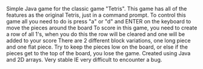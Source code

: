 Simple Java game for the classic game "Tetris".
This game has all of the features as the original Tetris, just in a command prompt.
To control this game all you need to do is press "a" or "d" and ENTER on the keyboard to move the pieces around the board
To score in this game, you need to create a row of all 1's, when you do this the row will be cleared and one will be added to your score
There are 2 different block variations, one long piece and one flat piece.
Try to keep the pieces low on the board, or else if the pieces get to the top of the board, you lose the game.
Created using Java and 2D arrays. Very stable IE very difficult to encounter a bug.
